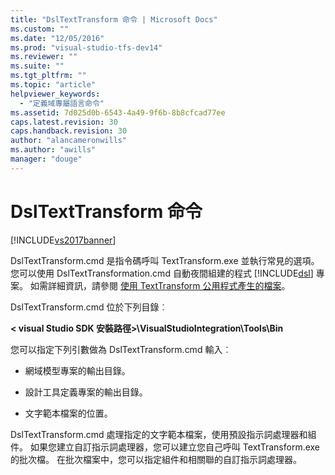 ```yaml
---
title: "DslTextTransform 命令 | Microsoft Docs"
ms.custom: ""
ms.date: "12/05/2016"
ms.prod: "visual-studio-tfs-dev14"
ms.reviewer: ""
ms.suite: ""
ms.tgt_pltfrm: ""
ms.topic: "article"
helpviewer_keywords: 
  - "定義域專屬語言命令"
ms.assetid: 7d025d0b-6543-4a49-9f6b-8b8cfcad77ee
caps.latest.revision: 30
caps.handback.revision: 30
author: "alancameronwills"
ms.author: "awills"
manager: "douge"
---
```

# DslTextTransform 命令
[!INCLUDE[vs2017banner](../code-quality/includes/vs2017banner.md)]

DslTextTransform.cmd 是指令碼呼叫 TextTransform.exe 並執行常見的選項。 您可以使用 DslTextTransformation.cmd 自動夜間組建的程式 [!INCLUDE[dsl](../modeling/includes/dsl_md.md)] 專案。 如需詳細資訊，請參閱 [使用 TextTransform 公用程式產生的檔案](../modeling/generating-files-with-the-texttransform-utility.md)。  
  
 DslTextTransform.cmd 位於下列目錄︰  
  
 **\< visual Studio SDK 安裝路徑>\VisualStudioIntegration\Tools\Bin**  
  
 您可以指定下列引數做為 DslTextTransform.cmd 輸入︰  
  
-   網域模型專案的輸出目錄。  
  
-   設計工具定義專案的輸出目錄。  
  
-   文字範本檔案的位置。  
  
 DslTextTransform.cmd 處理指定的文字範本檔案，使用預設指示詞處理器和組件。 如果您建立自訂指示詞處理器，您可以建立您自己呼叫 TextTransform.exe 的批次檔。 在批次檔案中，您可以指定組件和相關聯的自訂指示詞處理器。